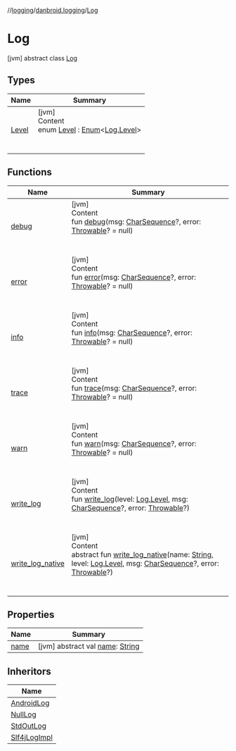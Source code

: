 //[logging](../../../index.md)/[danbroid.logging](../index.md)/[Log](index.md)



# Log  
 [jvm] abstract class [Log](index.md)   


## Types  
  
|  Name |  Summary | 
|---|---|
| <a name="danbroid.logging/Log.Level///PointingToDeclaration/"></a>[Level](-level/index.md)| <a name="danbroid.logging/Log.Level///PointingToDeclaration/"></a>[jvm]  <br>Content  <br>enum [Level](-level/index.md) : [Enum](https://kotlinlang.org/api/latest/jvm/stdlib/kotlin/-enum/index.html)<[Log.Level](-level/index.md)>   <br><br><br>|


## Functions  
  
|  Name |  Summary | 
|---|---|
| <a name="danbroid.logging/Log/debug/#kotlin.CharSequence?#kotlin.Throwable?/PointingToDeclaration/"></a>[debug](debug.md)| <a name="danbroid.logging/Log/debug/#kotlin.CharSequence?#kotlin.Throwable?/PointingToDeclaration/"></a>[jvm]  <br>Content  <br>fun [debug](debug.md)(msg: [CharSequence](https://kotlinlang.org/api/latest/jvm/stdlib/kotlin/-char-sequence/index.html)?, error: [Throwable](https://kotlinlang.org/api/latest/jvm/stdlib/kotlin/-throwable/index.html)? = null)  <br><br><br>|
| <a name="danbroid.logging/Log/error/#kotlin.CharSequence?#kotlin.Throwable?/PointingToDeclaration/"></a>[error](error.md)| <a name="danbroid.logging/Log/error/#kotlin.CharSequence?#kotlin.Throwable?/PointingToDeclaration/"></a>[jvm]  <br>Content  <br>fun [error](error.md)(msg: [CharSequence](https://kotlinlang.org/api/latest/jvm/stdlib/kotlin/-char-sequence/index.html)?, error: [Throwable](https://kotlinlang.org/api/latest/jvm/stdlib/kotlin/-throwable/index.html)? = null)  <br><br><br>|
| <a name="danbroid.logging/Log/info/#kotlin.CharSequence?#kotlin.Throwable?/PointingToDeclaration/"></a>[info](info.md)| <a name="danbroid.logging/Log/info/#kotlin.CharSequence?#kotlin.Throwable?/PointingToDeclaration/"></a>[jvm]  <br>Content  <br>fun [info](info.md)(msg: [CharSequence](https://kotlinlang.org/api/latest/jvm/stdlib/kotlin/-char-sequence/index.html)?, error: [Throwable](https://kotlinlang.org/api/latest/jvm/stdlib/kotlin/-throwable/index.html)? = null)  <br><br><br>|
| <a name="danbroid.logging/Log/trace/#kotlin.CharSequence?#kotlin.Throwable?/PointingToDeclaration/"></a>[trace](trace.md)| <a name="danbroid.logging/Log/trace/#kotlin.CharSequence?#kotlin.Throwable?/PointingToDeclaration/"></a>[jvm]  <br>Content  <br>fun [trace](trace.md)(msg: [CharSequence](https://kotlinlang.org/api/latest/jvm/stdlib/kotlin/-char-sequence/index.html)?, error: [Throwable](https://kotlinlang.org/api/latest/jvm/stdlib/kotlin/-throwable/index.html)? = null)  <br><br><br>|
| <a name="danbroid.logging/Log/warn/#kotlin.CharSequence?#kotlin.Throwable?/PointingToDeclaration/"></a>[warn](warn.md)| <a name="danbroid.logging/Log/warn/#kotlin.CharSequence?#kotlin.Throwable?/PointingToDeclaration/"></a>[jvm]  <br>Content  <br>fun [warn](warn.md)(msg: [CharSequence](https://kotlinlang.org/api/latest/jvm/stdlib/kotlin/-char-sequence/index.html)?, error: [Throwable](https://kotlinlang.org/api/latest/jvm/stdlib/kotlin/-throwable/index.html)? = null)  <br><br><br>|
| <a name="danbroid.logging/Log/write_log/#danbroid.logging.Log.Level#kotlin.CharSequence?#kotlin.Throwable?/PointingToDeclaration/"></a>[write_log](write_log.md)| <a name="danbroid.logging/Log/write_log/#danbroid.logging.Log.Level#kotlin.CharSequence?#kotlin.Throwable?/PointingToDeclaration/"></a>[jvm]  <br>Content  <br>fun [write_log](write_log.md)(level: [Log.Level](-level/index.md), msg: [CharSequence](https://kotlinlang.org/api/latest/jvm/stdlib/kotlin/-char-sequence/index.html)?, error: [Throwable](https://kotlinlang.org/api/latest/jvm/stdlib/kotlin/-throwable/index.html)?)  <br><br><br>|
| <a name="danbroid.logging/Log/write_log_native/#kotlin.String#danbroid.logging.Log.Level#kotlin.CharSequence?#kotlin.Throwable?/PointingToDeclaration/"></a>[write_log_native](write_log_native.md)| <a name="danbroid.logging/Log/write_log_native/#kotlin.String#danbroid.logging.Log.Level#kotlin.CharSequence?#kotlin.Throwable?/PointingToDeclaration/"></a>[jvm]  <br>Content  <br>abstract fun [write_log_native](write_log_native.md)(name: [String](https://kotlinlang.org/api/latest/jvm/stdlib/kotlin/-string/index.html), level: [Log.Level](-level/index.md), msg: [CharSequence](https://kotlinlang.org/api/latest/jvm/stdlib/kotlin/-char-sequence/index.html)?, error: [Throwable](https://kotlinlang.org/api/latest/jvm/stdlib/kotlin/-throwable/index.html)?)  <br><br><br>|


## Properties  
  
|  Name |  Summary | 
|---|---|
| <a name="danbroid.logging/Log/name/#/PointingToDeclaration/"></a>[name](name.md)| <a name="danbroid.logging/Log/name/#/PointingToDeclaration/"></a> [jvm] abstract val [name](name.md): [String](https://kotlinlang.org/api/latest/jvm/stdlib/kotlin/-string/index.html)   <br>|


## Inheritors  
  
|  Name | 
|---|
| <a name="danbroid.logging/AndroidLog///PointingToDeclaration/"></a>[AndroidLog](../-android-log/index.md)|
| <a name="danbroid.logging/NullLog///PointingToDeclaration/"></a>[NullLog](../-null-log/index.md)|
| <a name="danbroid.logging/StdOutLog///PointingToDeclaration/"></a>[StdOutLog](../-std-out-log/index.md)|
| <a name="danbroid.logging/Slf4jLogImpl///PointingToDeclaration/"></a>[Slf4jLogImpl](../-slf4j-log-impl/index.md)|

